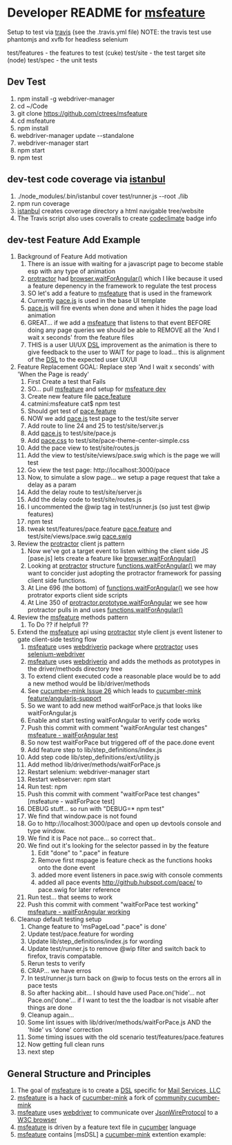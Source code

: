 # Developer README for [msfeature]
Setup to test via [travis] (see the .travis.yml file)
NOTE: the travis test use phantomjs and xvfb for headless selenium

test/features - the features to test (cuke) 
test/site - the test target site (node)
test/spec - the unit tests

## Dev Test
1. npm install -g webdriver-manager
1. cd ~/Code
1. git clone https://github.com/ctrees/msfeature
1. cd msfeature
1. npm install
1. webdriver-manager update --standalone
1. webdriver-manager start
1. npm start
1. npm test

## dev-test code coverage via [istanbul]
1. ./node_modules/.bin/istanbul cover test/runner.js --root ./lib
1. npm run coverage
1. [istanbul] creates coverage directory a html navigable tree/website
1. The Travis script also uses coveralls to create [codeclimate] badge info

## dev-test Feature Add Example
1. Background of Feature Add motivation
    1. There is an issue with waiting for a javascript page to become stable esp with any type of animation
    1. [protractor] had [browser.waitForAngular()] which I like because it used a feature depenency in the framework to regulate the test process
    1. SO let's add a feature to [msfeature] that is used in the framework
    1. Currently [pace.js] is used in the base UI template
    1. [pace.js] will fire events when done and when it hides the page load animation
    1. GREAT... if we add a [msfeature] that listens to that event BEFORE doing any page queries we should be able to REMOVE all the 'And I wait x seconds' from the feature files
    1. THIS is a user UI/UX [DSL] improvement as the animation is there to give feedback to the user to WAIT for page to load... this is alignment of the [DSL] to the expected user UX/UI
1. Feature Replacement GOAL: Replace step 'And I wait x seconds' with 'When the Page is ready'
    1. First Create a test that Fails
    1. SO... pull [msfeature] and setup for [msfeature dev](#dev-test)
    1. Create new feature file [pace.feature]
    1. catmini:msfeature cat$ npm test
    1. Should get test of [pace.feature]
    1. NOW we add [pace.js] test page to the test/site server
    1. Add route to line 24 and 25 to test/site/server.js
    1. Add [pace.js] to test/site/pace.js
    1. Add [pace.css] to test/site/pace-theme-center-simple.css
    1. Add the pace view to test/site/routes.js
    1. Add the view to test/site/views/pace.swig which is the page we will test
    1. Go view the test page: http://localhost:3000/pace
    1. Now, to simulate a slow page... we setup a page request that take a delay as a param
    1. Add the delay route to test/site/server.js
    1. Add the delay code to test/site/routes.js
    1. I uncommented the @wip tag in test/runner.js (so just test @wip features)
    1. npm test
    1. tweak test/features/pace.feature [pace.feature] and test/site/views/pace.swig [pace.swig]
1. Review the [protractor] client js pattern
    1. Now we've got a target event to listen withing the client side JS [pase.js] lets create a feature like [browser.waitForAngular()]
    1. Looking at [protractor] structure [functions.waitForAngular()] we may want to concider just adopting the protractor framework for passing client side functions.
    1. At Line 696 (the bottom) of [functions.waitForAngular()] we see how protrator exports client side scripts
    1. At Line 350 of [protractor.prototype.waitForAngular] we see how protractor pulls in and uses [functions.waitForAngular()]
1. Review the [msfeature] methods pattern
    1. To Do ?? if helpfull ??
1. Extend the [msfeature] api using [protractor] style client js event listener to gate client-side testing flow
    1. [msfeature] uses [webdriverio] package where [protractor] uses [selenium-webdriver] 
    1. [msfeature] uses [webdriverio] and adds the methods as prototypes in the driver/methods directory tree
    1. To extend client executed code a reasonable place would be to add a new method would be lib/driver/methods
    1. See [cucumber-mink Issue 26] which leads to [cucumber-mink feature/angularjs-support]
    1. So we want to add new method waitForPace.js that looks like waitForAngular.js
    1. Enable and start testing waitForAngular to verify code works
    1. Push this commit with comment "waitForAngular test changes" [msfeature - waitForAngular test]
    1. So now test waitForPace but triggered off of the pace.done event
    1. Add feature step to lib/step_definitions/index.js
    1. Add step code lib/step_definitions/ext/utility.js
    1. Add method lib/driver/methods/waitForPace.js
    1. Restart selenium: webdriver-manager start
    1. Restart webserver: npm start
    1. Run test: npm 
    1. Push this commit with comment "waitForPace test changes" [msfeature - waitForPace test]
    1. DEBUG stuff... so run with "DEBUG=* npm test"
    1. We find that window.pace is not found
    1. Go to http://localhost:3000/pace and open up devtools console and type window. 
    1. We find it is Pace not pace... so correct that..
    1. We find out it's looking for the selector passed in by the feature
        1. Edit "done" to ".pace" in feature
        1. Remove first mspage is feature check as the functions hooks onto the done event
        1. added more event listeners in pace.swig with console comments
        1. added all pace events http://github.hubspot.com/pace/ to pace.swig for later reference
    1. Run test... that seems to work
    1. Push this commit with comment "waitForPace test working" [msfeature - waitForAngular working]
1. Cleanup default testing setup
    1. Change feature to 'msPageLoad ".pace" is done'
    1. Update test/pace.feature for wording
    1. Update lib/step_definitions/index.js for wording
    1. Update test/runner.js to remove @wip filter and switch back to firefox, travis compatable.
    1. Rerun tests to verify
    1. CRAP... we have erros
    1. In test/runner.js turn back on @wip to focus tests on the errors all in pace tests
    1. So after hacking abit... I should have used Pace.on('hide'... not Pace.on('done'... if I want to test the the loadbar is not visable after things are done
    1. Cleanup again...
    1. Some lint issues with lib/driver/methods/waitForPace.js AND the 'hide' vs 'done' correction
    1. Some timing issues with the old scenario test/features/pace.features
    1. Now getting full clean runs
    1. next step

## General Structure and Principles
1. The goal of [msfeature] is to create a [DSL] specific for [Mail Services, LLC]
1. [msfeature] is a hack of [cucumber-mink] a fork of [community cucumber-mink] 
1. [msfeature] uses [webdriver] to communicate over [JsonWireProtocol] to a [W3C browser]
1. [msfeature] is driven by a feature text file in [cucumber] language
1. [msfeature] contains [msDSL] a [cucumber-mink] extention example: 

[msfeature]: https://github.com/ctrees/msfeature
[msfeature dev]: https://github.com/ctrees/msfeature/blob/master/READMEdev.md
[msfeature - waitForAngular test]: https://github.com/ctrees/msfeature/commit/715027bafa66cf4b742486c4861a42841e934a69
[msfeature - waitForAngular working]: https://github.com/ctrees/msfeature/commit/e73941d92dbd16fefe0fc82d38e4648e2c42ea55
[DSL]: https://en.wikipedia.org/wiki/Domain-specific_language
[Mail Services, LLC]: https://www.mailserviceslc.com/
[istanbul]: http://gotwarlost.github.io/istanbul/
[codeclimate]: https://codeclimate.com/
[travis]: https://travis-ci.org/
[cucumber-mink]: https://github.com/ctrees/cucumber-mink
[community cucumber-mink]: http://cucumber-mink.js.org/
[cucumber-mink Issue 26]: https://github.com/Adezandee/cucumber-mink/issues/26
[cucumber-mink feature/angularjs-support]: https://github.com/Adezandee/cucumber-mink#feature/angularjs-support
[cucumber-mink steps]: http://cucumber-mink.js.org/steps
[webdriver]: http://webdriver.io/api.html
[webdriverio]: https://www.npmjs.com/package/webdriverio
[JsonWireProtocol]: https://github.com/SeleniumHQ/selenium/wiki/JsonWireProtocol
[W3C browser]: https://w3c.github.io/webdriver/webdriver-spec.html
[cucumber]: https://cucumber.io/
[protractor]: https://github.com/angular/protractor
[selenium-webdriver]: https://www.npmjs.com/package/selenium-webdriver
[browser.waitForAngular()]: https://github.com/angular/protractor/blob/9144494a28dac5a0409de4c5384e933f2d2f8156/spec/plugins/specs/browser_get_wait_spec.js
[functions.waitForAngular()]: https://github.com/angular/protractor/blob/9144494a28dac5a0409de4c5384e933f2d2f8156/lib/clientsidescripts.js
[protractor.prototype.waitForAngular]: https://github.com/angular/protractor/blob/9144494a28dac5a0409de4c5384e933f2d2f8156/lib/protractor.js 
[pace.js]: https://github.com/HubSpot/pace
[pace.css]: http://github.hubspot.com/pace/docs/welcome/
[pace.feature]: https://github.com/ctrees/msfeature/blob/master/test/features/pace.feature
[pace.swig]: https://github.com/ctrees/msfeature/blob/master/test/site/views/pace.swig